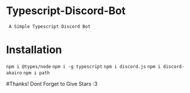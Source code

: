 # Typescript-Discord-Bot

` A Simple Typescript Discord Bot`


# Installation

`npm i @types/node`
`npm i -g typescript`
`npm i discord.js`
`npm i discord-akairo`
`npm i path`

#Thanks!
Dont Forget to Give Stars :3
